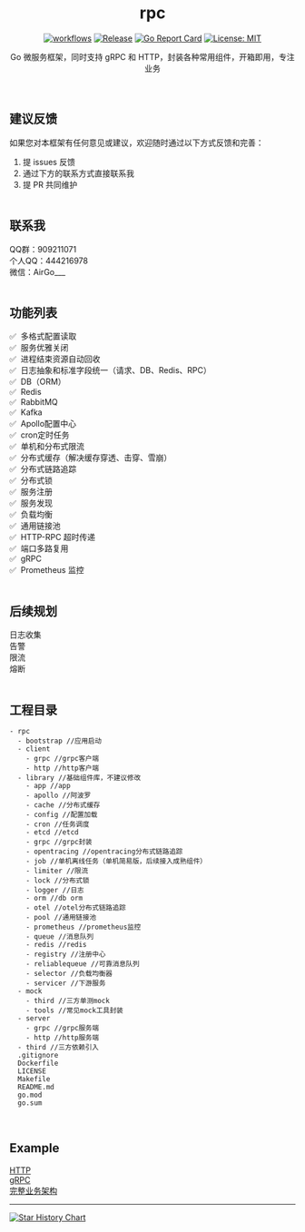 <!--
 * @Descripttion:
 * @Author: weihaoyu
-->
<div align="center">

<h1>rpc</h1>

[![workflows](https://github.com/air-go/rpc/workflows/Go/badge.svg)](https://github.com/air-go/rpc/actions?query=workflow%3AGo+branch%3Amaster)
[![Release](https://img.shields.io/github/v/release/air-go/rpc.svg?style=flat-square)](https://github.com/air-go/rpc/releases)
[![Go Report Card](https://goreportcard.com/badge/github.com/air-go/rpc)](https://goreportcard.com/report/github.com/air-go/rpc)
[![License: MIT](https://img.shields.io/badge/License-MIT-blue.svg)](https://opensource.org/licenses/MIT)

<p> Go 微服务框架，同时支持 gRPC 和 HTTP，封装各种常用组件，开箱即用，专注业务 </p>

<img src="https://camo.githubusercontent.com/82291b0fe831bfc6781e07fc5090cbd0a8b912bb8b8d4fec0696c881834f81ac/68747470733a2f2f70726f626f742e6d656469612f394575424971676170492e676966" width="800"  height="3">

</div>
<br>

## 建议反馈
如果您对本框架有任何意见或建议，欢迎随时通过以下方式反馈和完善：
1. 提 issues 反馈
2. 通过下方的联系方式直接联系我
3. 提 PR 共同维护
<br><br>

## 联系我
QQ群：909211071
<br>
个人QQ：444216978
<br>
微信：AirGo___
<br><br>

## 功能列表
✅ &nbsp;多格式配置读取
<br>
✅ &nbsp;服务优雅关闭
<br>
✅ &nbsp;进程结束资源自动回收
<br>
✅ &nbsp;日志抽象和标准字段统一（请求、DB、Redis、RPC）
<br>
✅ &nbsp;DB（ORM）
<br>
✅ &nbsp;Redis
<br>
✅ &nbsp;RabbitMQ
<br>
✅ &nbsp;Kafka
<br>
✅ &nbsp;Apollo配置中心
<br>
✅ &nbsp;cron定时任务
<br>
✅ &nbsp;单机和分布式限流
<br>
✅ &nbsp;分布式缓存（解决缓存穿透、击穿、雪崩）
<br>
✅ &nbsp;分布式链路追踪
<br>
✅ &nbsp;分布式锁
<br>
✅ &nbsp;服务注册
<br>
✅ &nbsp;服务发现
<br>
✅ &nbsp;负载均衡
<br>
✅ &nbsp;通用链接池
<br>
✅ &nbsp;HTTP-RPC 超时传递
<br>
✅ &nbsp;端口多路复用
<br>
✅ &nbsp;gRPC
<br>
✅ &nbsp;Prometheus 监控
<br><br>

## 后续规划
日志收集
<br>
告警
<br>
限流
<br>
熔断
<br><br>

## 工程目录
```
- rpc
  - bootstrap //应用启动
  - client
    - grpc //grpc客户端
    - http //http客户端
  - library //基础组件库，不建议修改
    - app //app
    - apollo //阿波罗
    - cache //分布式缓存
    - config //配置加载
    - cron //任务调度
    - etcd //etcd
    - grpc //grpc封装
    - opentracing //opentracing分布式链路追踪
    - job //单机离线任务（单机简易版，后续接入成熟组件）
    - limiter //限流
    - lock //分布式锁
    - logger //日志
    - orm //db orm
    - otel //otel分布式链路追踪
    - pool //通用链接池
    - prometheus //prometheus监控
    - queue //消息队列
    - redis //redis
    - registry //注册中心
    - reliablequeue //可靠消息队列
    - selector //负载均衡器
    - servicer //下游服务
  - mock
    - third //三方单测mock
    - tools //常见mock工具封装
  - server
    - grpc //grpc服务端
    - http //http服务端  
  - third //三方依赖引入
  .gitignore
  Dockerfile
  LICENSE
  Makefile
  README.md
  go.mod
  go.sum
```
<br>

## Example
<a href="https://github.com/air-go/rpc-example/blob/master/http/main.go">HTTP</a>
<br>
<a href="https://github.com/air-go/rpc-example/blob/master/grpc/main.go">gRPC</a>
<br>
<a href="https://github.com/air-go/rpc-example/blob/master/trace">完整业务架构</a>
<br>

---
[![Star History Chart](https://api.star-history.com/svg?repos=air-go/rpc&type=Date)](https://star-history.com/#air-go/rpc&Date)
